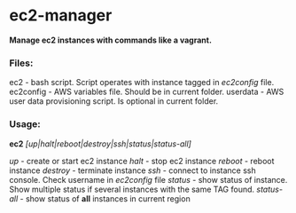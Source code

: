 # ec2-manager  
**Manage ec2 instances with commands like a vagrant.**

### Files:
ec2       - bash script. Script operates with instance tagged in _ec2config_ file.
ec2config - AWS variables file. Should be in current folder.
userdata  - AWS user data provisioning script. Is optional in current folder.

### Usage:
 **ec2** _[up|halt|reboot|destroy|ssh|status|status-all]_

_up_      - create or start ec2 instance
_halt_    - stop ec2 instance
_reboot_  - reboot instance
_destroy_ - terminate instance
_ssh_     - connect to instance ssh console. Check username in _ec2config_ file
_status_  - show status of instance. Show multiple status if several instances with the same TAG found.
_status-all_ - show status of **all** instances in current region


